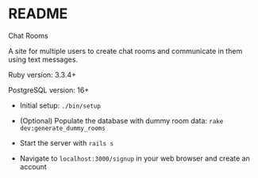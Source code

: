 # README

Chat Rooms

A site for multiple users to create chat rooms and communicate in them using text messages.

Ruby version: 3.3.4+

PostgreSQL version: 16+

- Initial setup: `./bin/setup`

- (Optional) Populate the database with dummy room data: `rake dev:generate_dummy_rooms`

- Start the server with `rails s`

- Navigate to `localhost:3000/signup` in your web browser and create an account
